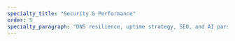 ```yaml
---
specialty_title: "Security & Performance"
order: 5
specialty_paragraph: "DNS resilience, uptime strategy, SEO, and AI parsing awareness."
---
```

